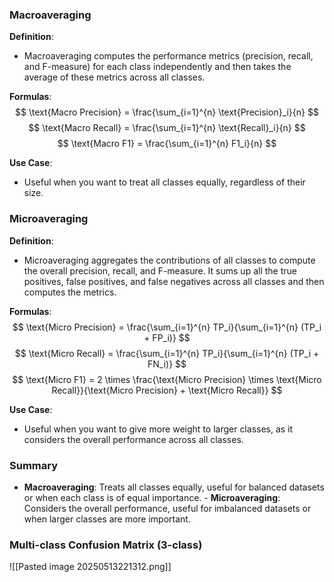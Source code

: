 ### Macroaveraging

**Definition**:
- Macroaveraging computes the performance metrics (precision, recall, and F-measure) for each class independently and then takes the average of these metrics across all classes.

**Formulas**:
$$
\text{Macro Precision} = \frac{\sum_{i=1}^{n} \text{Precision}_i}{n}
$$
$$
\text{Macro Recall} = \frac{\sum_{i=1}^{n} \text{Recall}_i}{n}
$$
$$
\text{Macro F1} = \frac{\sum_{i=1}^{n} F1_i}{n}
$$

**Use Case**:
- Useful when you want to treat all classes equally, regardless of their size.

### Microaveraging

**Definition**:
- Microaveraging aggregates the contributions of all classes to compute the overall precision, recall, and F-measure. It sums up all the true positives, false positives, and false negatives across all classes and then computes the metrics.

**Formulas**:
$$
\text{Micro Precision} = \frac{\sum_{i=1}^{n} TP_i}{\sum_{i=1}^{n} (TP_i + FP_i)}
$$
$$
\text{Micro Recall} = \frac{\sum_{i=1}^{n} TP_i}{\sum_{i=1}^{n} (TP_i + FN_i)}
$$
$$
\text{Micro F1} = 2 \times \frac{\text{Micro Precision} \times \text{Micro Recall}}{\text{Micro Precision} + \text{Micro Recall}}
$$

**Use Case**:
- Useful when you want to give more weight to larger classes, as it considers the overall performance across all classes.

### Summary

- **Macroaveraging**: Treats all classes equally, useful for balanced datasets or when each class is of equal importance.
																																																																			- **Microaveraging**: Considers the overall performance, useful for imbalanced datasets or when larger classes are more important.

### Multi-class Confusion Matrix (3-class)
![[Pasted image 20250513221312.png]]